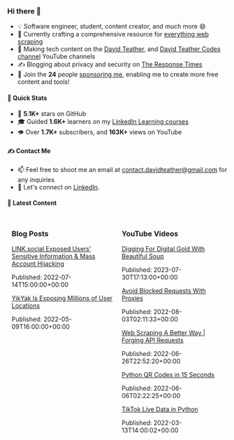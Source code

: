 ### Hi there 👋
- 💡 Software engineer, student, content creator, and much more 😄
- 🔭 Currently crafting a comprehensive resource for [everything web scraping](https://github.com/davidteather/everything-web-scraping)
- 🎥 Making tech content on the [David Teather](https://www.youtube.com/c/davidteather?sub_confirmation=1), and [David Teather Codes channel](https://www.youtube.com/c/DavidTeatherCodes?sub_confirmation=1) YouTube channels
- ✍️ Blogging about privacy and security on [The Response Times](https://theresponsetimes.com)
- 💖 Join the **24** people [sponsoring me](https://github.com/sponsors/davidteather), enabling me to create more free content and tools!

#### 🚀 Quick Stats
- 🌟 **5.1K+** stars on GitHub
- 🎓 Guided **1.6K+** learners on my [LinkedIn Learning courses](https://www.linkedin.com/learning/instructors/david-teather)
- 👁️ Over **1.7K+** subscribers, and **163K+** views on YouTube

#### ✍️ Contact Me
- 📫 Feel free to shoot me an email at [contact.davidteather@gmail.com](mailto:contact.davidteather@gmail.com) for any inquiries
- 🐧 Let's connect on [LinkedIn](https://www.linkedin.com/in/davidteather/).

#### 📰 Latest Content
<div style="display: flex; flex-wrap: wrap;">

<div style="flex: 1; min-width: calc(50.0% - 20px); max-width: calc(50.0% - 20px); margin: 10px;">
<h3>Blog Posts</h3>

<div>
<a href="https://theresponsetimes.com/link-social-exposing-sensitive-personal-information/" target="_blank">LINK.social Exposed Users’ Sensitive Information &amp; Mass Account Hijacking</a>
<p>Published: 2022-07-14T15:00:00+00:00</p>
</div>

<div>
<a href="https://theresponsetimes.com/yikyak-is-exposing-user-locations/" target="_blank">YikYak Is Exposing Millions of User Locations</a>
<p>Published: 2022-05-09T16:00:00+00:00</p>
</div>

</div>

<div style="flex: 1; min-width: calc(50.0% - 20px); max-width: calc(50.0% - 20px); margin: 10px;">
<h3>YouTube Videos</h3>

<div>
<a href="https://www.youtube.com/watch?v=_Ptvvjm15EA" target="_blank">Digging For Digital Gold With Beautiful Soup</a>
<p>Published: 2023-07-30T17:13:00+00:00</p>
</div>

<div>
<a href="https://www.youtube.com/watch?v=X0FG2JaaWOY" target="_blank">Avoid Blocked Requests With Proxies</a>
<p>Published: 2022-08-03T02:11:33+00:00</p>
</div>

<div>
<a href="https://www.youtube.com/watch?v=8GZPQUjd7pk" target="_blank">Web Scraping A Better Way | Forging API Requests</a>
<p>Published: 2022-06-26T22:52:20+00:00</p>
</div>

<div>
<a href="https://www.youtube.com/watch?v=CRa_JkZ0xg8" target="_blank">Python QR Codes in 15 Seconds</a>
<p>Published: 2022-06-06T02:22:25+00:00</p>
</div>

<div>
<a href="https://www.youtube.com/watch?v=307ijmA3_lc" target="_blank">TikTok Live Data in Python</a>
<p>Published: 2022-03-13T14:00:02+00:00</p>
</div>

</div>

</div>